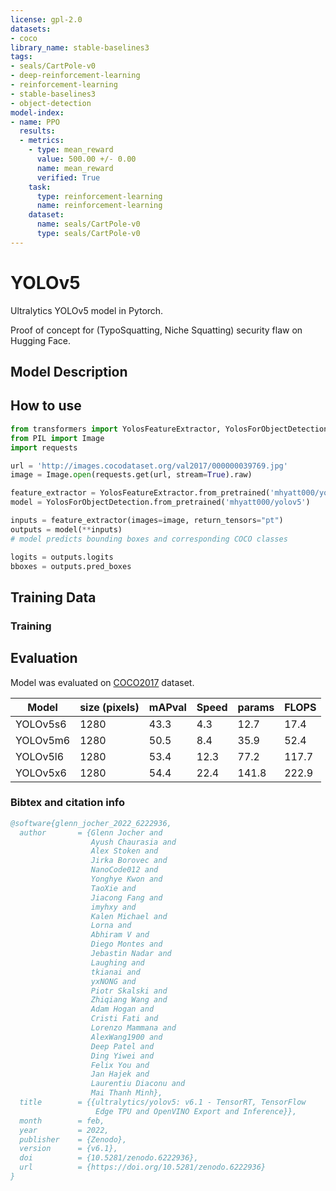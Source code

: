 ```yaml
---
license: gpl-2.0
datasets:
- coco
library_name: stable-baselines3
tags:
- seals/CartPole-v0
- deep-reinforcement-learning
- reinforcement-learning
- stable-baselines3
- object-detection
model-index:
- name: PPO
  results:
  - metrics:
    - type: mean_reward
      value: 500.00 +/- 0.00
      name: mean_reward
      verified: True
    task:
      type: reinforcement-learning
      name: reinforcement-learning
    dataset:
      name: seals/CartPole-v0
      type: seals/CartPole-v0
---
```



# YOLOv5

Ultralytics YOLOv5 model in Pytorch.  

Proof of concept for (TypoSquatting, Niche Squatting) security flaw on Hugging Face.


## Model Description



## How to use

```python
from transformers import YolosFeatureExtractor, YolosForObjectDetection
from PIL import Image
import requests

url = 'http://images.cocodataset.org/val2017/000000039769.jpg'
image = Image.open(requests.get(url, stream=True).raw)

feature_extractor = YolosFeatureExtractor.from_pretrained('mhyatt000/yolov5')
model = YolosForObjectDetection.from_pretrained('mhyatt000/yolov5')

inputs = feature_extractor(images=image, return_tensors="pt")
outputs = model(**inputs)
# model predicts bounding boxes and corresponding COCO classes

logits = outputs.logits
bboxes = outputs.pred_boxes
```

## Training Data

### Training

## Evaluation

Model was evaluated on [COCO2017](https://cocodataset.org/#home) dataset.

|   Model	|	size (pixels)	|	mAPval  |   Speed   |   params  |   FLOPS   |
|---------------|-------------------|-----------|-----------|-----------|-----------|
| YOLOv5s6	|	    1280       	|	43.3	|	4.3 	| 	12.7	|	17.4    |
| YOLOv5m6	|	    1280    	|	50.5	|	8.4	    | 	35.9	|	52.4    |
| YOLOv5l6	|	    1280	    |	53.4	|	12.3	| 	77.2	|	117.7   |
| YOLOv5x6	|	    1280	    |	54.4	|	22.4	| 	141.8	|	222.9   |

### Bibtex and citation info

```bibtex
@software{glenn_jocher_2022_6222936,
  author       = {Glenn Jocher and
                  Ayush Chaurasia and
                  Alex Stoken and
                  Jirka Borovec and
                  NanoCode012 and
                  Yonghye Kwon and
                  TaoXie and
                  Jiacong Fang and
                  imyhxy and
                  Kalen Michael and
                  Lorna and
                  Abhiram V and
                  Diego Montes and
                  Jebastin Nadar and
                  Laughing and
                  tkianai and
                  yxNONG and
                  Piotr Skalski and
                  Zhiqiang Wang and
                  Adam Hogan and
                  Cristi Fati and
                  Lorenzo Mammana and
                  AlexWang1900 and
                  Deep Patel and
                  Ding Yiwei and
                  Felix You and
                  Jan Hajek and
                  Laurentiu Diaconu and
                  Mai Thanh Minh},
  title        = {{ultralytics/yolov5: v6.1 - TensorRT, TensorFlow 
                   Edge TPU and OpenVINO Export and Inference}},
  month        = feb,
  year         = 2022,
  publisher    = {Zenodo},
  version      = {v6.1},
  doi          = {10.5281/zenodo.6222936},
  url          = {https://doi.org/10.5281/zenodo.6222936}
}
```
